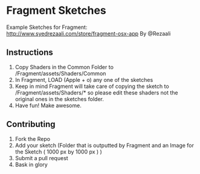 # Fragment Sketches

Example Sketches for Fragment: http://www.syedrezaali.com/store/fragment-osx-app By @Rezaali 

## Instructions

1. Copy Shaders in the Common Folder to /Fragment/assets/Shaders/Common
2. In Fragment, LOAD (Apple + o) any one of the sketches
3. Keep in mind Fragment will take care of copying the sketch to /Fragment/assets/Shaders/* so please edit these shaders not the original ones in the sketches folder.
4. Have fun! Make awesome.

## Contributing

1. Fork the Repo
2. Add your sketch (Folder that is outputted by Fragment and an Image for the Sketch ( 1000 px by 1000 px ) )
3. Submit a pull request
4. Bask in glory
